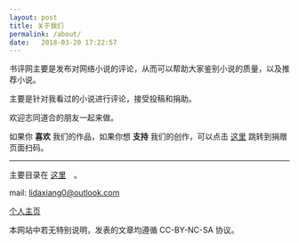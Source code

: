 ```yaml
---
layout: post
title: 关于我们
permalink: /about/
date:   2018-03-20 17:22:57
---
```


书评网主要是发布对网络小说的评论，从而可以帮助大家鉴别小说的质量，以及推荐小说。

主要是针对我看过的小说进行评论，接受投稿和捐助。

欢迎志同道合的朋友一起来做。

如果你 **喜欢** 我们的作品，如果你想 **支持** 我们的创作，可以点击 [这里]({{site.url}}/contact/) 跳转到捐赠页面扫码。

<hr>

主要目录在 [这里]({{site.url}}/2018-03-20/novel-task)　。



mail:  lidaxiang0@outlook.com

[个人主页](http://www.lidaxiang.cn)

本网站中若无特别说明，发表的文章均遵循 CC-BY-NC-SA 协议。
